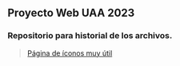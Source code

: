 ## Proyecto Web UAA 2023
### Repositorio para historial de los archivos.
> [Página de íconos muy útil](https://fontawesome.com/)